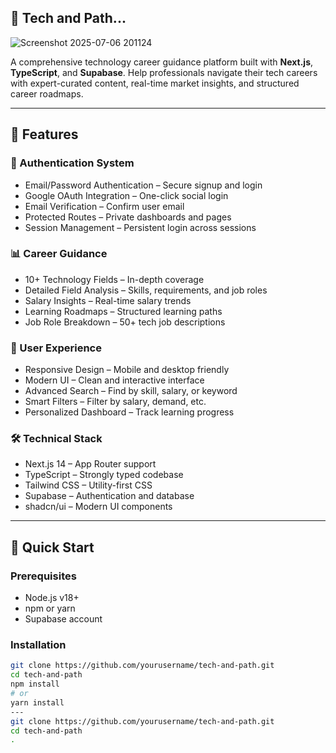 ## 🚀 Tech and Path... 
![Screenshot 2025-07-06 201124](https://github.com/user-attachments/assets/340f999a-be00-404d-a97f-b8fbc3ba7b57)

A comprehensive technology career guidance platform built with **Next.js**, **TypeScript**, and **Supabase**. Help professionals navigate their tech careers with expert-curated content, real-time market insights, and structured career roadmaps.

---

## 🌟 Features

### 🔐 Authentication System
- Email/Password Authentication – Secure signup and login  
- Google OAuth Integration – One-click social login  
- Email Verification – Confirm user email  
- Protected Routes – Private dashboards and pages  
- Session Management – Persistent login across sessions  

### 📊 Career Guidance
- 10+ Technology Fields – In-depth coverage  
- Detailed Field Analysis – Skills, requirements, and job roles  
- Salary Insights – Real-time salary trends  
- Learning Roadmaps – Structured learning paths  
- Job Role Breakdown – 50+ tech job descriptions  

### 🎨 User Experience
- Responsive Design – Mobile and desktop friendly  
- Modern UI – Clean and interactive interface  
- Advanced Search – Find by skill, salary, or keyword  
- Smart Filters – Filter by salary, demand, etc.  
- Personalized Dashboard – Track learning progress  

### 🛠️ Technical Stack
- Next.js 14 – App Router support  
- TypeScript – Strongly typed codebase  
- Tailwind CSS – Utility-first CSS  
- Supabase – Authentication and database  
- shadcn/ui – Modern UI components  

---

## 🚀 Quick Start

### Prerequisites
- Node.js v18+  
- npm or yarn  
- Supabase account  

### Installation

```bash
git clone https://github.com/yourusername/tech-and-path.git
cd tech-and-path
npm install
# or
yarn install
---
git clone https://github.com/yourusername/tech-and-path.git
cd tech-and-path
.

